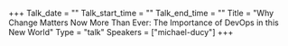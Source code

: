 +++
Talk_date = ""
Talk_start_time = ""
Talk_end_time = ""
Title = "Why Change Matters Now More Than Ever: The Importance of DevOps in this New World"
Type = "talk"
Speakers = ["michael-ducy"]
+++


